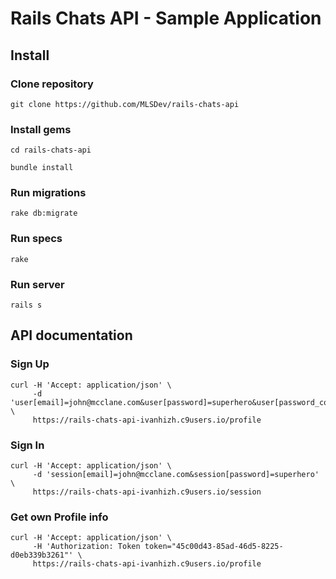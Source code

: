 # Rails Chats API - Sample Application

## Install

### Clone repository
```
git clone https://github.com/MLSDev/rails-chats-api
```

### Install gems
```
cd rails-chats-api
```

```
bundle install
```

### Run migrations
```
rake db:migrate
```

### Run specs
```
rake
```

### Run server
```
rails s
```

## API documentation

### Sign Up
```
curl -H 'Accept: application/json' \
     -d 'user[email]=john@mcclane.com&user[password]=superhero&user[password_confirmation]=superhero' \
     https://rails-chats-api-ivanhizh.c9users.io/profile
```

### Sign In
```
curl -H 'Accept: application/json' \
     -d 'session[email]=john@mcclane.com&session[password]=superhero' \
     https://rails-chats-api-ivanhizh.c9users.io/session
```

### Get own Profile info
```
curl -H 'Accept: application/json' \
     -H 'Authorization: Token token="45c00d43-85ad-46d5-8225-d0eb339b3261"' \
     https://rails-chats-api-ivanhizh.c9users.io/profile
```
